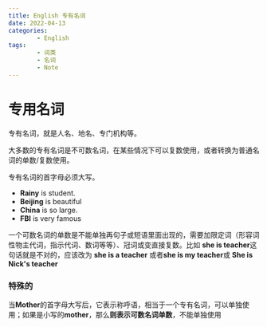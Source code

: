 ```yaml
---
title: English 专有名词
date: 2022-04-13
categories:
        - English
tags:
        - 词类
        - 名词
        - Note
---
```


# 专用名词

专有名词，就是人名、地名、专门机构等。

大多数的专有名词是不可数名词，在某些情况下可以复数使用，或者转换为普通名词的单数/复数使用。

专有名词的首字母必须大写。

- **Rainy** is student.
- **Beijing** is beautiful
- **China** is so large.
- **FBI** is very famous

一个可数名词的单数是不能单独再句子或短语里面出现的，需要加限定词（形容词性物主代词，指示代词、数词等等）、冠词或变直接复数。比如 **she is teacher**这句话就是不对的，应该改为 **she is a teacher** 或者**she is my teacher**或 **She is Nick's teacher**

### 特殊的

当**Mother**的首字母大写后，它表示称呼语，相当于一个专有名词，可以单独使用；如果是小写的**mother**，那么**则表示可数名词单数**，不能单独使用
